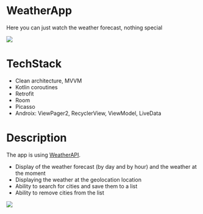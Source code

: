# WeatherApp
Here you can just watch the weather forecast, nothing special

<img src="https://i.imgur.com/q5fg6AS.png">

# TechStack
* Clean architecture, MVVM
* Kotlin coroutines
* Retrofit
* Room
* Picasso
* Androix: ViewPager2, RecyclerView, ViewModel, LiveData

# Description

<p>The app is using
  <a href="https://www.weatherapi.com/">WeatherAPI</a>.
</p>

<ul>
 <li>Display of the weather forecast (by day and by hour) and the weather at the moment</li>
 <li>Displaying the weather at the geolocation location</li>
 <li>Ability to search for cities and save them to a list</li>
 <li>Ability to remove cities from the list</li>
</ul>

<img src="https://media4.giphy.com/media/v1.Y2lkPTc5MGI3NjExNjNiNzJhZmNhODc4YmExZWM0N2VhMzVkMDkwYmVhMTc2N2IyOTQyMiZlcD12MV9pbnRlcm5hbF9naWZzX2dpZklkJmN0PWc/eKnTERueeeIjYCGdAb/giphy.gif">






